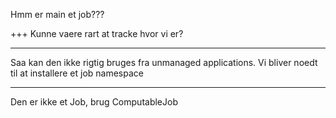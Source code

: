 Hmm er main et job???

+++
Kunne vaere rart at tracke hvor vi er?

---
Saa kan den ikke rigtig bruges fra unmanaged applications.
Vi bliver noedt til at installere et job namespace


----
Den er ikke et Job, brug ComputableJob